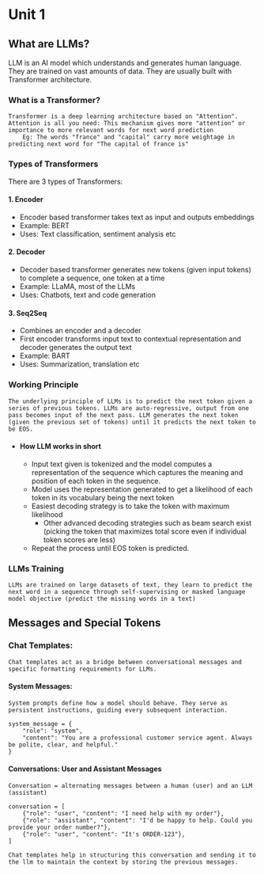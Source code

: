# Unit 1

## What are LLMs?
LLM is an AI model which understands and generates human language. They are trained on vast amounts of data. They are usually built with Transformer architecture.

### What is a Transformer?
    Transformer is a deep learning architecture based on "Attention".
    Attention is all you need: This mechanism gives more "attention" or importance to more relevant words for next word prediction
        Eg: The words "france" and "capital" carry more weightage in predicting next word for "The capital of france is"

### Types of Transformers
There are 3 types of Transformers:

#### 1. Encoder
- Encoder based transformer takes text as input and outputs embeddings
- Example: BERT
- Uses: Text classification, sentiment analysis etc

#### 2. Decoder
- Decoder based transformer generates new tokens (given input tokens) to complete a sequence, one token at a time
- Example: LLaMA, most of the LLMs
- Uses: Chatbots, text and code generation

#### 3. Seq2Seq
- Combines an encoder and a decoder
- First encoder transforms input text to contextual representation and decoder generates the output text
- Example: BART
- Uses: Summarization, translation etc

### Working Principle
    The underlying principle of LLMs is to predict the next token given a series of previous tokens. LLMs are auto-regressive, output from one pass becomes input of the next pass. LLM generates the next token (given the previous set of tokens) until it predicts the next token to be EOS.

- #### How LLM works in short
    - Input text given is tokenized and the model computes a representation of the sequence which captures the meaning and position of each token in the sequence.
    - Model uses the representation generated to get a likelihood of each token in its vocabulary being the next token
    - Easiest decoding strategy is to take the token with maximum likelihood
        - Other advanced decoding strategies such as beam search exist (picking the token that maximizes total score even if individual token scores are less)
    - Repeat the process until EOS token is predicted. 


### LLMs Training
    LLMs are trained on large datasets of text, they learn to predict the next word in a sequence through self-supervising or masked language model objective (predict the missing words in a text)


## Messages and Special Tokens

### Chat Templates:
    Chat templates act as a bridge between conversational messages and specific formatting requirements for LLMs.
    
#### System Messages:
    System prompts define how a model should behave. They serve as persistent instructions, guiding every subsequent interaction.
    
    system_message = {
        "role": "system",
        "content": "You are a professional customer service agent. Always be polite, clear, and helpful."
    }

#### Conversations: User and Assistant Messages
    Conversation = alternating messages between a human (user) and an LLM (assistant)

    conversation = [
        {"role": "user", "content": "I need help with my order"},
        {"role": "assistant", "content": "I'd be happy to help. Could you provide your order number?"},
        {"role": "user", "content": "It's ORDER-123"},
    ]

    Chat templates help in structuring this conversation and sending it to the llm to maintain the context by storing the previous messages.